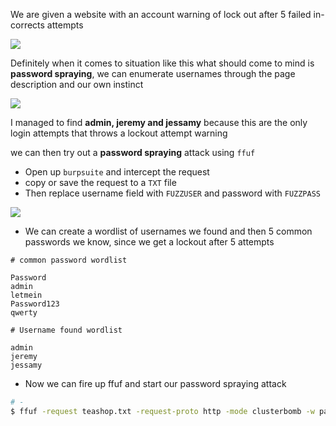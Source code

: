 We are given a website with an account warning of lock out after 5 failed in-corrects attempts

![](https://i.imgur.com/uPqXeEK.png)

Definitely when it comes to situation like this what should come to mind is **password spraying**, we can enumerate usernames through the page description and our own instinct


![](https://i.imgur.com/Wo6lxO1.png)


I managed to find **admin, jeremy and jessamy** because this are the only login attempts that throws a lockout attempt warning


we can then try out a **password spraying** attack using `ffuf`

- Open up `burpsuite` and intercept the request
- copy or save the request to a `TXT` file
- Then replace username field with `FUZZUSER` and password with `FUZZPASS`

![](https://i.imgur.com/t05GYFj.jpg)

- We can create a wordlist of usernames we found and then 5 common passwords we know, since we get a lockout after 5 attempts

```
# common password wordlist

Password
admin
letmein
Password123
qwerty

# Username found wordlist

admin
jeremy
jessamy
```

- Now we can fire up ffuf and start our password spraying attack

```bash
# -
$ ffuf -request teashop.txt -request-proto http -mode clusterbomb -w pass.txt:FUZZPASS -w users.txt:FUZZUSER -fs 3376
```